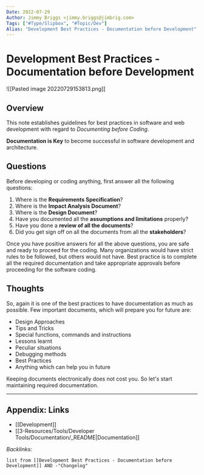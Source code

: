 ```yaml
---
Date: 2022-07-29
Author: Jimmy Briggs <jimmy.briggs@jimbrig.com>
Tags: ["#Type/Slipbox", "#Topic/Dev"]
Alias: "Development Best Practices - Documentation before Development"
---
```


# Development Best Practices - Documentation before Development

![[Pasted image 20220729153813.png]]

## Overview

This note establishes guidelines for best practices in software and web development with regard to *Documenting before Coding*.

**Documentation is Key** to become successful in software development and architecture.

## Questions

Before developing or coding anything, first answer all the following questions:

1. Where is the **Requirements Specification**?
2. Where is the **Impact Analysis Document**?
3. Where is the **Design Document**?
4. Have you documented all the **assumptions and limitations** properly?
5. Have you done a **review of all the documents**?
6. Did you get sign off on all the documents from all the **stakeholders**?

Once you have positive answers for all the above questions, you are safe and ready to proceed for the coding. Many organizations would have strict rules to be followed, but others would not have. Best practice is to complete all the required documentation and take appropriate approvals before proceeding for the software coding.

## Thoughts

So, again it is one of the best practices to have documentation as much as possible. Few important documents, which will prepare you for future are:

-   Design Approaches
-   Tips and Tricks
-   Special functions, commands and instructions
-   Lessons learnt
-   Peculiar situations
-   Debugging methods
-   Best Practices
-   Anything which can help you in future

Keeping documents electronically does not cost you. So let's start maintaining required documentation.

***

## Appendix: Links

- [[Development]]
- [[3-Resources/Tools/Developer Tools/Documentation/_README|Documentation]]

*Backlinks:*

```dataview
list from [[Development Best Practices - Documentation before Development]] AND -"Changelog"
```